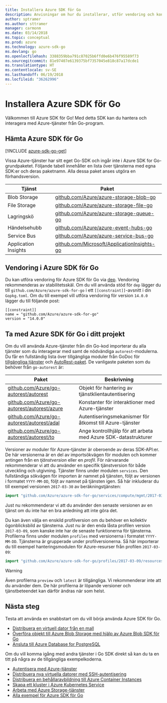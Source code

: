 ```yaml
---
title: Installera Azure SDK för Go
description: Anvisningar om hur du installerar, utför vendoring och konfigurerar Azure SDK för Go.
author: sptramer
ms.author: sttramer
manager: carmonm
ms.date: 03/14/2018
ms.topic: conceptual
ms.prod: azure
ms.technology: azure-sdk-go
ms.devlang: go
ms.openlocfilehash: 3388359bba791c87025b6ffd0e6b476f95589f73
ms.sourcegitcommit: 81e97407e6139375bf7357045e818c87a17dcde1
ms.translationtype: HT
ms.contentlocale: sv-SE
ms.lasthandoff: 06/19/2018
ms.locfileid: "36262996"
---
```

# <a name="install-the-azure-sdk-for-go"></a>Installera Azure SDK för Go

Välkommen till Azure SDK för Go! Med detta SDK kan du hantera och interagera med Azure-tjänster från Go-program.

## <a name="get-the-azure-sdk-for-go"></a>Hämta Azure SDK för Go

[!INCLUDE [azure-sdk-go-get](includes/azure-sdk-go-get.md)]

Vissa Azure-tjänster har sitt eget Go-SDK och ingår inte i Azure SDK for Go-grundpaketet. Följande tabell innehåller en lista över tjänsterna med egna SDK:er och deras paketnamn. Alla dessa paket anses utgöra en förhandsversion.

| Tjänst | Paket |
|---------|---------|
| Blob Storage | [github.com/Azure/azure-storage-blob-go](https://github.com/Azure/azure-storage-blob-go) |
| File Storage | [github.com/Azure/azure-storage-file-go](https://github.com/Azure/azure-storage-file-go) |
| Lagringskö | [github.com/Azure/azure-storage-queue-go](https://github.com/Azure/azure-storage-queue-go) |
| Händelsehubb | [github.com/Azure/azure-event-hubs-go](https://github.com/Azure/azure-event-hubs-go) |
| Service Bus | [github.com/Azure/azure-service-bus-go](https://github.com/Azure/azure-service-bus-go) |
| Application Insights | [github.com/Microsoft/ApplicationInsights-go](https://github.com/Microsoft/ApplicationInsights-go) |

## <a name="vendor-the-azure-sdk-for-go"></a>Vendoring i Azure SDK för Go

Du kan utföra vendoring för Azure SDK för Go via [dep](https://github.com/golang/dep). Vendoring rekommenderas av stabilitetsskäl. Om du vill använda stöd för `dep` lägger du till `github.com/Azure/azure-sdk-for-go` i ett `[[constraint]]`-avsnitt i din `Gopkg.toml`. Om du till exempel vill utföra vendoring för version `14.0.0` lägger du till följande post:

```
[[constraint]]
name = "github.com/Azure/azure-sdk-for-go"
version = "14.0.0"
```

## <a name="include-the-azure-sdk-for-go-in-your-project"></a>Ta med Azure SDK för Go i ditt projekt

Om du vill använda Azure-tjänster från din Go-kod importerar du alla tjänster som du interagerar med samt de nödvändiga `autorest`-modulerna.
Du får en fullständig lista över tillgängliga moduler från GoDoc för [tillgängliga tjänster](https://godoc.org/github.com/Azure/azure-sdk-for-go) och [AutoRest-paket](https://godoc.org/github.com/Azure/go-autorest). De vanligaste paketen som du behöver från `go-autorest` är:

| Paket | Beskrivning |
|---------|-------------|
| [github.com/Azure/go-autorest/autorest][autorest] | Objekt för hantering av tjänstklientautentisering |
| [github.com/Azure/go-autorest/autorest/azure][autorest/azure] | Konstanter för interaktioner med Azure-tjänster |
| [github.com/Azure/go-autorest/autorest/adal][autorest/adal] | Autentiseringsmekanismer för åtkomst till Azure-tjänster |
| [github.com/Azure/go-autorest/autorest/to][autorest/to] | Ange kontrollhjälp för att arbeta med Azure SDK-datastrukturer |

[autorest]: https://godoc.org/github.com/Azure/go-autorest/autorest
[autorest/azure]: https://godoc.org/github.com/Azure/go-autorest/autorest/azure
[autorest/adal]: https://godoc.org/github.com/Azure/go-autorest/autorest/adal
[autorest/to]: https://godoc.org/github.com/Azure/go-autorest/autorest/to

Versioner av moduler för Azure-tjänster är oberoende av deras SDK-API:er. De här versionerna är en del av importsökvägen för modulen och kommer antingen från en _tjänstversion_ eller en _profil_. För närvarande rekommenderar vi att du använder en specifik tjänstversion för både utveckling och utgivning. Tjänster finns under modulen `services`. Den fullständiga sökvägen för importen är namnet på tjänsten, följt av versionen i formatet `YYYY-MM-DD`, följt av namnet på tjänsten igen. Så här inkluderar du till exempel versionen `2017-03-30` av beräkningstjänsten:

```go
import "github.com/Azure/azure-sdk-for-go/services/compute/mgmt/2017-03-30/compute"
```

Just nu rekommenderar vi att du använder den senaste versionen av en tjänst om du inte har en bra anledning att inte göra det.

Du kan även välja en enskild profilversion om du behöver en kollektiv ögonblicksbild av tjänsterna. Just nu är den enda låsta profilen version `2017-03-09`, som kanske inte har de senaste funktionerna för tjänsterna. Profilerna finns under modulen `profiles` med versionerna i formatet `YYYY-MM-DD`. Tjänsterna är grupperade under profilversionerna. Så här importerar du till exempel hanteringsmodulen för Azure-resurser från profilen `2017-03-09`:

```go
import "github.com/Azure/azure-sdk-for-go/profiles/2017-03-09/resources/mgmt/resources"
```

> [!WARNING]
> Även profilerna `preview` och `latest` är tillgängliga. Vi rekommenderar inte att du använder dem. De här profilerna är löpande versioner och tjänstbeteendet kan därför ändras när som helst.

## <a name="next-steps"></a>Nästa steg

Testa att använda en snabbstart om du vill börja använda Azure SDK för Go.

* [Distribuera en virtuell dator från en mall](azure-sdk-go-qs-vm.md)
* [Överföra objekt till Azure Blob Storage med hjälp av Azure Blob SDK för Go](/azure/storage/blobs/storage-quickstart-blobs-go?toc=%2fgo%2fazure%2ftoc.json)
* [Ansluta till Azure Database for PostgreSQL](/azure/postgresql/connect-go?toc=%2fgo%2fazure%2ftoc.json)

Om du vill komma igång med andra tjänster i Go SDK direkt så kan du ta en titt på några av de tillgängliga exempelkoderna.

* [Autentisera med Azure-tjänster](https://github.com/Azure-Samples/azure-sdk-for-go-samples/tree/master/iam)
* [Distribuera nya virtuella datorer med SSH-autentisering](https://github.com/Azure-Samples/azure-sdk-for-go-samples/tree/master/compute)
* [Distribuera en behållaravbildning till Azure Container Instances](https://github.com/Azure-Samples/azure-sdk-for-go-samples/tree/master/containerinstance)
* [Skapa ett kluster i Azure Kubernetes Service](https://github.com/Azure-Samples/azure-sdk-for-go-samples/tree/master/containerservice)
* [Arbeta med Azure Storage-tjänster](https://github.com/Azure-Samples/azure-sdk-for-go-samples/tree/master/storage)
* [Alla exempel för Azure SDK för Go](https://github.com/azure-samples/azure-sdk-for-go-samples)
